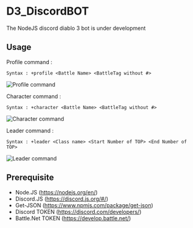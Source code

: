 # D3_DiscordBOT
The NodeJS discord diablo 3 bot is under development

## Usage

Profile command :
```
Syntax : +profile <Battle Name> <BattleTag without #>
```

![Profile command](https://image.noelshack.com/fichiers/2020/17/6/1587810296-profile-command.png)

Character command : 
```
Syntax : +character <Battle Name> <BattleTag without #>
```
![Character command](http://image.noelshack.com/fichiers/2020/17/6/1587811901-character-command.png)

Leader command : 
```
Syntax : +leader <Class name> <Start Number of TOP> <End Number of TOP>
```
![Leader command](http://image.noelshack.com/fichiers/2020/19/4/1588859816-leader.png)


## Prerequisite
- Node.JS (https://nodejs.org/en/)
- Discord.JS (https://discord.js.org/#/)
- Get-JSON (https://www.npmjs.com/package/get-json)
- Discord TOKEN (https://discord.com/developers/)
- Battle.Net TOKEN (https://develop.battle.net/)
